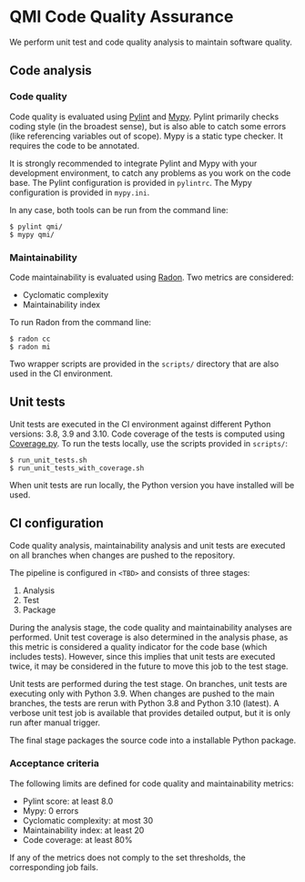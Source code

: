 QMI Code Quality Assurance
==========================

We perform unit test and code quality analysis to maintain software quality.


Code analysis
-------------

### Code quality

Code quality is evaluated using [Pylint](https://www.pylint.org) and [Mypy](http://mypy-lang.org). Pylint primarily
checks coding style (in the broadest sense), but is also able to catch some errors (like referencing variables out of
scope). Mypy is a static type checker. It requires the code to be annotated.

It is strongly recommended to integrate Pylint and Mypy with your development environment, to catch any problems as
you work on the code base. The Pylint configuration is provided in `pylintrc`. The Mypy configuration is provided in
`mypy.ini`.

In any case, both tools can be run from the command line:

    $ pylint qmi/
    $ mypy qmi/


### Maintainability

Code maintainability is evaluated using [Radon](https://radon.readthedocs.io/en/latest/). Two metrics are considered:

 - Cyclomatic complexity
 - Maintainability index

To run Radon from the command line:

    $ radon cc
    $ radon mi

Two wrapper scripts are provided in the `scripts/` directory that are also used in the CI environment.


Unit tests
----------

Unit tests are executed in the CI environment against different Python versions: 3.8, 3.9 and 3.10. Code coverage of
the tests is computed using [Coverage.py](https://coverage.readthedocs.io/en/coverage-5.3.1/). To run the tests
locally, use the scripts provided in `scripts/`:

    $ run_unit_tests.sh
    $ run_unit_tests_with_coverage.sh

When unit tests are run locally, the Python version you have installed will be used.


CI configuration
----------------

Code quality analysis, maintainability analysis and unit tests are executed on all branches when changes are pushed
to the repository.

The pipeline is configured in `<TBD>` and consists of three stages:

  1. Analysis
  2. Test
  3. Package

During the analysis stage, the code quality and maintainability analyses are performed. Unit test coverage is also
determined in the analysis phase, as this metric is considered a quality indicator for the code base (which includes
tests). However, since this implies that unit tests are executed twice, it may be considered in the future to move
this job to the test stage.

Unit tests are performed during the test stage. On branches, unit tests are executing only with Python 3.9. When
changes are pushed to the main branches, the tests are rerun with Python 3.8 and Python 3.10 (latest). A verbose
unit test job is available that provides detailed output, but it is only run after manual trigger.

The final stage packages the source code into a installable Python package.


### Acceptance criteria

The following limits are defined for code quality and maintainability metrics:

 - Pylint score: at least 8.0
 - Mypy: 0 errors
 - Cyclomatic complexity: at most 30
 - Maintainability index: at least 20
 - Code coverage: at least 80%

If any of the metrics does not comply to the set thresholds, the corresponding job fails.
